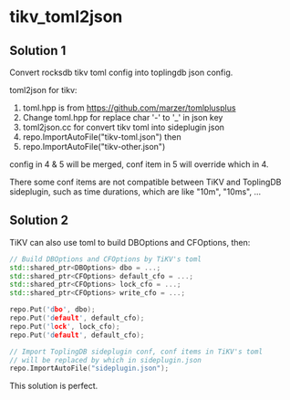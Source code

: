# tikv_toml2json

## Solution 1
Convert rocksdb tikv toml config into toplingdb json config.

toml2json for tikv:
    
1. toml.hpp is from https://github.com/marzer/tomlplusplus
2. Change toml.hpp for replace char '-' to '_' in json key
3. toml2json.cc for convert tikv toml into sideplugin json
4. repo.ImportAutoFile("tikv-toml.json") then
5. repo.ImportAutoFile("tikv-other.json")

config in 4 & 5 will be merged, conf item in 5 will override
which in 4.

There some conf items are not compatible between TiKV and
ToplingDB sideplugin, such as time durations, which are like
"10m", "10ms", ...

## Solution 2

TiKV can also use toml to build DBOptions and CFOptions, then:
```c++
// Build DBOptions and CFOptions by TiKV's toml
std::shared_ptr<DBOptions> dbo = ...;
std::shared_ptr<CFOptions> default_cfo = ...;
std::shared_ptr<CFOptions> lock_cfo = ...;
std::shared_ptr<CFOptions> write_cfo = ...;

repo.Put('dbo', dbo);
repo.Put('default', default_cfo);
repo.Put('lock', lock_cfo);
repo.Put('default', default_cfo);

// Import ToplingDB sideplugin conf, conf items in TiKV's toml
// will be replaced by which in sideplugin.json
repo.ImportAutoFile("sideplugin.json");
```

This solution is perfect.
